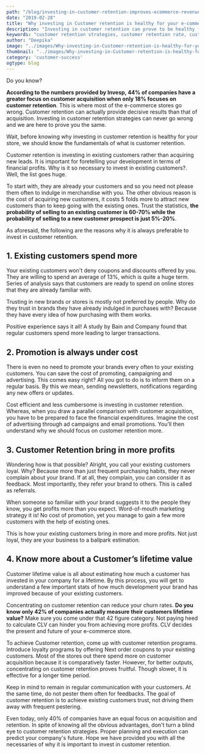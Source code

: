 ```yaml
---
path: "/blog/investing-in-customer-retention-improves-ecommerce-revenue/"
date: "2019-02-28"
title: "Why investing in Customer retention is healthy for your e-commerce store?"
description: "Investing in customer retention can prove to be healthy for your eCommerce store during the long run. Here are a few reasons as to why you should be investing in customer retention and how it can help your eCommerce store."
keywords: "customer retention strategies, customer retention rate, customer retention examples, customer retention management"
author: "Deepika"
image: "../images/Why-investing-in-Customer-retention-is-healthy-for-your-eCommerce-store.jpg"
thumbnail: "../images/Why-investing-in-Customer-retention-is-healthy-for-your-eCommerce-store.jpg"
category: 'customer-success'
ogtype: blog
---
```


Do you know?

**According to the numbers provided by Invesp, 44% of companies have a greater focus on customer acquisition when only 18% focuses on customer retention**. This is where most of the e-commerce stores go wrong. Customer retention can actually provide decisive results than that of acquisition.
<link-text url="https://www.retainful.com/blog/5-simple-ideas-to-make-customer-stick-with-your-business/" target="\_blank" rel="noopener">Investing in customer retention strategies can never go wrong</link-text> and we are here to prove you the same.

Wait, before knowing why investing in customer retention is healthy for your store, we should know the fundamentals of what is customer retention.

Customer retention is investing in existing customers rather than acquiring new leads. It is important for foretelling your development in terms of financial profits. Why is it so necessary to invest in existing customers?.
Well, the list goes huge.

To start with, they are already your customers and so you need not please them often to indulge in merchandise with you. The other obvious reason is the cost of acquiring new customers, it costs 5 folds more to attract new customers than to keep going with the existing ones.
Trust the statistics, **the probability of selling to an existing customer is 60-70% while the probability of selling to a new customer prospect is just 5%-20%**.

As aforesaid, the following are the reasons why it is always preferable to invest in customer retention.

<toc></toc>

## 1. Existing customers spend more

Your existing customers won't deny coupons and discounts offered by you. They are willing to spend an average of 13%, which is quite a huge term. Series of analysis says that customers are ready to spend on online stores that they are already familiar with.

Trusting in new brands or stores is mostly not preferred by people. Why do they trust in brands they have already indulged in purchases with? Because they have every idea of how purchasing with them works.

Positive experience says it all!  A study by Bain and Company found that regular customers spend more leading to larger transactions.

## 2. Promotion is always under cost

There is even no need to promote your brands every often to your existing customers. You can save the cost of promoting, campaigning and advertising. This comes easy right?
All you got to do is to inform them on a regular basis. By this we mean, sending newsletters, notifications regarding any new offers or updates.

Cost efficient and less cumbersome is investing in customer retention. Whereas, when you draw a parallel comparison with customer acquisition, you have to be prepared to face the financial expenditures. Imagine the cost of advertising through ad campaigns and email promotions. You’ll then understand why we should focus on customer retention more.

## 3. Customer Retention bring in more profits

Wondering how is that possible?
Alright, you call your existing customers loyal. Why? Because more than just frequent purchasing habits, they never complain about your brand. If at all, they complain, you can consider it as feedback. Most importantly, they refer your brand to others. This is called as referrals.

When someone so familiar with your brand suggests it to the people they know, you get profits more than you expect. <link-text url="https://www.impactbnd.com/blog/word-of-mouth-marketing-strategies-infographic" target="\_blank" rel="noopener nofollow">Word-of-mouth marketing strategy</link-text> it is! No cost of promotion, yet you manage to gain a few more customers with the help of existing ones.

This is how your existing customers bring in more and more profits. Not just loyal, they are your business to a ballpark estimation.

## 4. Know more about a Customer’s lifetime value

Customer lifetime value is all about estimating how much a customer has invested in your company for a lifetime. By this process, you will get to understand a few important stats of how much development your brand has improved because of your existing customers.

Concentrating on customer retention can reduce your churn rates. **Do you know only 42% of companies actually measure their customers lifetime value?** Make sure you come under that 42 figure category. Not paying heed to calculate CLV can hinder you from achieving more profits. CLV decides the present and future of your e-commerce store.

To achieve Customer retention, come up with customer retention programs. <link-text url="https://www.retainful.com/blog/how-to-provide-next-order-coupon-in-woocommerce/" rel="noopener">Introduce loyalty programs by offering Next order coupons</link-text> to your existing customers. Most of the stores out there spend more on customer acquisition because it is comparatively faster. However, for better outputs, concentrating on customer retention proves fruitful. Though slower, it is effective for a longer time period.

Keep in mind to remain in regular communication with your customers. At the same time, do not pester them often for feedbacks. The goal of customer retention is to achieve existing customers trust, not driving them away with frequent pestering.

Even today, only 40% of companies have an equal focus on acquisition and retention. In spite of knowing all the obvious advantages, don't turn a blind eye to customer retention strategies. Proper planning and execution can predict your company's future. Hope we have provided you with all the necessaries of why it is important to invest in customer retention.

